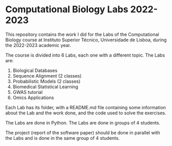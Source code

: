 Computational Biology Labs 2022-2023
===============================
This repository contains the work I did for the Labs of the Computational Biology course at Instituto Superior Técnico, Universidade de Lisboa, during the 2022-2023 academic year.

The course is divided into 6 Labs, each one with a different topic. The Labs are:

<ol>
<li>Biological Databases</li>
<li>Sequence Alignment (2 classes)</li>
<li>Probabilistic Models (2 classes)</li>
<li>Biomedical Statistical Learning</li>
<li>GWAS tutorial</li>
<li>Omics Applications</li>
</ol>

Each Lab has its folder, with a README.md file containing some information about the Lab and the work done, and the code used to solve the exercises.

The Labs are done in Python. 
The Labs are done in groups of 4 students.

The project (report of the software paper) should be done in parallel with the Labs and is done in the same group of 4 students.